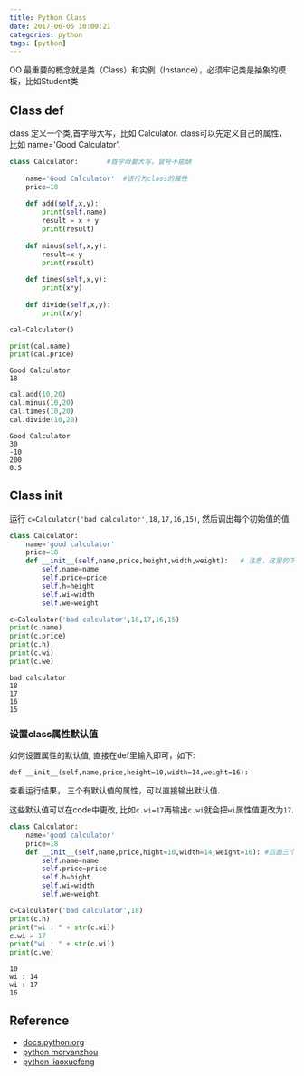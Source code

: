 ```yaml
---
title: Python Class
date: 2017-06-05 10:00:21
categories: python
tags: [python]
---
```


OO 最重要的概念就是类（Class）和实例（Instance），必须牢记类是抽象的模板，比如Student类

<!-- more -->

## Class def

class 定义一个类,首字母大写，比如 Calculator. class可以先定义自己的属性，比如 name='Good Calculator'. 

```python
class Calculator:       #首字母要大写，冒号不能缺
    
    name='Good Calculator'  #该行为class的属性
    price=18
    
    def add(self,x,y):
        print(self.name)
        result = x + y
        print(result)
        
    def minus(self,x,y):
        result=x-y
        print(result)
        
    def times(self,x,y):
        print(x*y)
        
    def divide(self,x,y):
        print(x/y)

```


```python
cal=Calculator()

print(cal.name)
print(cal.price)
```

    Good Calculator
    18



```python
cal.add(10,20)
cal.minus(10,20)
cal.times(10,20)
cal.divide(10,20)
```

    Good Calculator
    30
    -10
    200
    0.5


## Class init

运行 `c=Calculator('bad calculator',18,17,16,15)`, 然后调出每个初始值的值


```python
class Calculator:
    name='good calculator'
    price=18
    def __init__(self,name,price,height,width,weight):   # 注意，这里的下划线是双下划线
        self.name=name
        self.price=price
        self.h=height
        self.wi=width
        self.we=weight
```


```python
c=Calculator('bad calculator',18,17,16,15)
print(c.name)
print(c.price)
print(c.h)
print(c.wi)
print(c.we)
```

    bad calculator
    18
    17
    16
    15


### 设置class属性默认值

如何设置属性的默认值, 直接在def里输入即可，如下:

`def __init__(self,name,price,height=10,width=14,weight=16):`

查看运行结果， 三个有默认值的属性，可以直接输出默认值.

这些默认值可以在code中更改, 比如`c.wi=17`再输出`c.wi`就会把`wi`属性值更改为`17`.


```python
class Calculator:
    name='good calculator'
    price=18
    def __init__(self,name,price,hight=10,width=14,weight=16): #后面三个属性设置默认值,查看运行
        self.name=name
        self.price=price
        self.h=hight
        self.wi=width
        self.we=weight
```


```python
c=Calculator('bad calculator',18)
print(c.h)
print("wi : " + str(c.wi))
c.wi = 17
print("wi : " + str(c.wi))
print(c.we)
```

    10
    wi : 14
    wi : 17
    16

## Reference

- [docs.python.org][1]
- [python morvanzhou][2]
- [python liaoxuefeng][3]

[1]: https://docs.python.org/
[2]: https://morvanzhou.github.io/
[3]: https://www.liaoxuefeng.com/